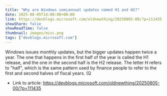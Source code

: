 ```yaml
---
title: "Why are Windows semiannual updates named H1 and H2?"
date: 2025-08-05T14:00:00+00:00
link: https://devblogs.microsoft.com/oldnewthing/20250805-00/?p=111435
showShare: false
showReadTime: false
thumbnail: images/misc.png
tags: ["devblogs.microsoft.com"]
---
```

Windows issues monthly updates, but the bigger updates happen twice a year. The one that happens in the first half of the year is called the H1 release, and the one in the second half is the H2 release. The letter H refers to "half", which is the same pattern used by finance people to refer to the first and second halves of fiscal years. (Q

- Link to article: https://devblogs.microsoft.com/oldnewthing/20250805-00/?p=111435